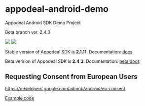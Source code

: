 # appodeal-android-demo
Appodeal Android SDK Demo Project

Beta branch ver. 2.4.3

[![](https://img.shields.io/badge/docs-Stable-green.svg?style=flat-square)](https://www.appodeal.com/sdk/documentation?framework=1&full=1&platform=1)
[![](https://img.shields.io/badge/docs-Beta-green.svg?style=flat-square)](https://www.appodeal.com/sdk/android_242)

Stable version of Appodeal SDK is **2.1.11**.
Documentation: [docs](https://www.appodeal.com/sdk/documentation?framework=1&full=1&platform=1)

Beta version of Appodeal SDK is **2.4.3**. 
Documentation: [beta docs](https://www.appodeal.ru/sdk/android_beta)

## Requesting Consent from European Users
https://developers.google.com/admob/android/eu-consent

[Example code](https://github.com/appodeal/appodeal-android-demo/blob/beta/app/src/main/java/com/appodeal/test/SplashActivity.java)
